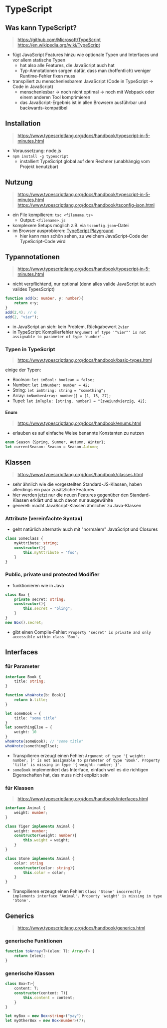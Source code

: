 # TypeScript

## Was kann TypeScript?

> https://github.com/Microsoft/TypeScript  
> https://en.wikipedia.org/wiki/TypeScript

- fügt JavaScript Features hinzu wie optionale Typen und Interfaces und vor allem statische Typen
    - hat also alle Features, die JavaScript auch hat
    - Typ-Annotationen sorgen dafür, dass man (hoffentlich) weniger Runtime-Fehler fixen muss
- transpiliert zu menschenlesbarem JavaScript (Code in TypeScript -> Code in JavaScript)
    - menschenlesbar -> noch nicht optimal -> noch mit Webpack oder einem anderen Tool komprimieren
    - das JavaScript-Ergebnis ist in allen Browsern ausführbar und backwards-kompatibel

## Installation

> https://www.typescriptlang.org/docs/handbook/typescript-in-5-minutes.html

- Voraussetzung: node.js
- `npm install -g typescript`
    - installiert TypeScript global auf dem Rechner (unabhängig vom Projekt benutzbar)

## Nutzung

> https://www.typescriptlang.org/docs/handbook/typescript-in-5-minutes.html
> https://www.typescriptlang.org/docs/handbook/tsconfig-json.html

- ein File kompilieren: `tsc <filename.ts>`
    - Output: `<filename>.js`
- komplexere Setups möglich z.B. via `tsconfig.json`-Datei
- im Browser ausprobieren: [TypeScript Playground](https://www.typescriptlang.org/play/)
    - hier kann man schön sehen, zu welchem JavaScript-Code der TypeScript-Code wird

## Typannotationen

> https://www.typescriptlang.org/docs/handbook/typescript-in-5-minutes.html

- nicht verpflichtend, nur optional (denn alles valide JavaScript ist auch valides TypesScript)

```ts
function add(x: number, y: number){
    return x+y;
}
add(2,4); // 6
add(2, "vier");
```

- in JavaScript an sich: kein Problem, Rückgabewert `2vier`
- in TypeScript: Kompilierfehler `Argument of type '"vier"' is not assignable to parameter of type 'number'.`

### Typen in TypeScript

> https://www.typescriptlang.org/docs/handbook/basic-types.html

einige der Typen:

- Boolean: `let imBool: boolean = false;`
- Number: `let imNumber: number = 42;`
- String: `let imString: string = "something";`
- Array: `imNumberArray: number[] = [1, 15, 27];`
- Tupel: `let imTuple: [string, number] = "[zweiundvierzig, 42];`

#### Enum

> https://www.typescriptlang.org/docs/handbook/enums.html

- erlauben es auf einfache Weise benannte Konstanten zu nutzen

```ts
enum Season {Spring, Summer, Autumn, Winter};
let currentSeason: Season = Season.Autumn;
```

## Klassen

> https://www.typescriptlang.org/docs/handbook/classes.html

- sehr ähnlich wie die vorgestellten Standard-JS-Klassen, haben allerdings ein paar zusätzliche Features
- hier werden jetzt nur die neuen Features gegenüber den Standard-Klassen erklärt und auch davon nur ausgewählte
- generell: macht JavaScript-Klassen ähnlicher zu Java-Klassen

### Attribute (vereinfachte Syntax)

- geht natürlich alternativ auch mit "normalem" JavaScript und Closures

```ts
class SomeClass {
    myAttribute: string;
    constructor(){
        this.myAttribute = "foo";
    }
}
```

### Public, private und protected Modifier

- funktionieren wie in Java

```ts
class Box {
    private secret: string;
    constructor(){
        this.secret = "bling";
    }
}
new Box().secret; 
```

- gibt einen Compile-Fehler: `Property 'secret' is private and only accessible within class 'Box'.`

## Interfaces

### für Parameter

```ts
interface Book {
    title: string;
}

function whoWrote(b: Book){
    return b.title;
}

let someBook = {
    title: "some title"
}
let somethingElse = {
    weight: 10
}
whoWrote(someBook); // "some title"
whoWrote(somethingElse);
```

- Transpilieren erzeugt einen Fehler: `Argument of type '{ weight: number; }' is not assignable to parameter of type 'Book'. Property 'title' is missing in type '{ weight: number; }'.`
- `someBook` implementiert das Interface, einfach weil es die richtigen Eigenschaften hat, das muss nicht explizit sein

### für Klassen

> https://www.typescriptlang.org/docs/handbook/interfaces.html

```ts
interface Animal {
    weight: number;
}

class Tiger implements Animal {
    weight: number;
    constructor(weight: number){
        this.weight = weight;
    }
}

class Stone implements Animal {
    color: string
    constructor(color: string){
        this.color = color;
    }
}
```

- Transpilieren erzeugt einen Fehler: `Class 'Stone' incorrectly implements interface 'Animal'. Property 'weight' is missing in type 'Stone'.`

## Generics

> https://www.typescriptlang.org/docs/handbook/generics.html

### generische Funktionen

```ts
function toArray<T>(elem: T): Array<T> {
    return [elem];
}
```

### generische Klassen

```ts
class Box<T>{
    content: T;
    constructor(content: T){
        this.content = content;
    }
}

let myBox = new Box<string>("yay");
let myOtherBox = new Box<number>(7);
```